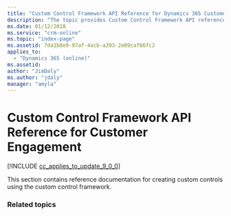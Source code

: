 ```yaml
---
title: "Custom Control Framework API Reference for Dynamics 365 Customer Engagement | MicrosoftDocs"
description: "The topic provides Custom Control Framework API reference for Dynamics 365 Customer Engagement."
ms.date: 01/12/2018
ms.service: "crm-online"
ms.topic: "index-page"
ms.assetid: 7da1b8e9-97af-4acb-a393-2e09caf86fc2
applies_to: 
  - "Dynamics 365 (online)"
ms.assetid: 
author: "JimDaly"
ms.author: "jdaly"
manager: "amyla"
---
```

# Custom Control Framework API Reference for Customer Engagement

[!INCLUDE [cc_applies_to_update_9_0_0](../../../includes/cc_applies_to_update_9_0_0.md)]

This section contains reference documentation for creating custom controls using the custom control framework.

### Related topics
